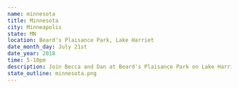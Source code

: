 ```yaml
---
name: minnesota
title: Minnesota
city: Minneapolis
state: MN
location: Beard's Plaisance Park, Lake Harriet 
date_month_day: July 21st
date_year: 2018
time: 5-10pm
description: Join Becca and Dan at Beard's Plaisance Park on Lake Harriet (4525 S Upton Ave, Minneapolis, MN 55410) between 5-10pm for an informal "open-house" picnic. All are welcome :)<br><br><b>Additional Details</b><br>Attire — Informal, think summer picnic (e.g. shorts & t-shirt)<br>Food — We'll provide snacks, drinks and dinner for all!<br>Parking — There are a only a handful of parking spots right by the park so you may need to walk a little from parking spots along W Lake Harriet Pkwy. There's also street parking on the street above the gazebo, near 46th St W and Upton Ave S
state_outline: minnesota.png
---
```

